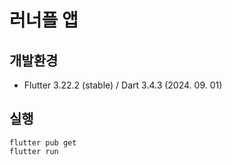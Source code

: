 # 러너플 앱

## 개발환경
- Flutter 3.22.2 (stable) / Dart 3.4.3 (2024. 09. 01)

## 실행
```
flutter pub get
flutter run
```